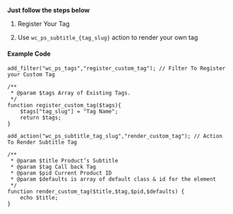 **Just follow the steps below**

1. Register Your Tag

2. Use `wc_ps_subtitle_{tag_slug}` action to render your own tag

#### Example Code

``` 
add_filter("wc_ps_tags","register_custom_tag"); // Filter To Register your Custom Tag

/**
 * @param $tags Array of Existing Tags.
 */
function register_custom_tag($tags){
	$tags["tag_slug"] = "Tag Name";
	return $tags;
}

add_action("wc_ps_subtitle_tag_slug","render_custom_tag"); // Action To Render Subtitle Tag

/**
 * @param $title Product’s Subtitle
 * @param $tag Call back Tag
 * @param $pid Current Product ID
 * @param $defaults is array of default class & id for the element
 */
function render_custom_tag($title,$tag,$pid,$defaults) {
	echo $title;
}
```
